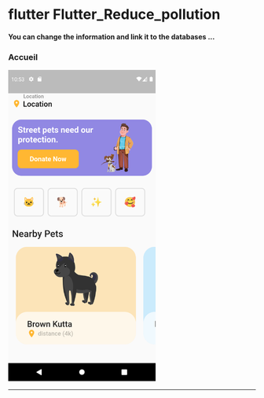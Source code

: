 <h1> flutter Flutter_Reduce_pollution </h1>
<h4> You can change the information and link it to the databases ...</h4> 
<h3>Accueil</h3> 

<img src="https://github.com/abenkoula71/flutter-app-animal/blob/main/Screenshot_1643021585.png" width="300" /> 
<hr>
 



